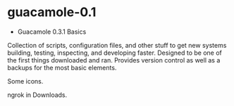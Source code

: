 # guacamole-0.1
* Guacamole 0.3.1 Basics

Collection of scripts, configuration files, and other stuff to get new systems building, testing, inspecting, and developing faster. Designed
to be one of the first things downloaded and ran. Provides version control as well as a backups for the most 
basic elements.

Some icons.

ngrok in Downloads.
